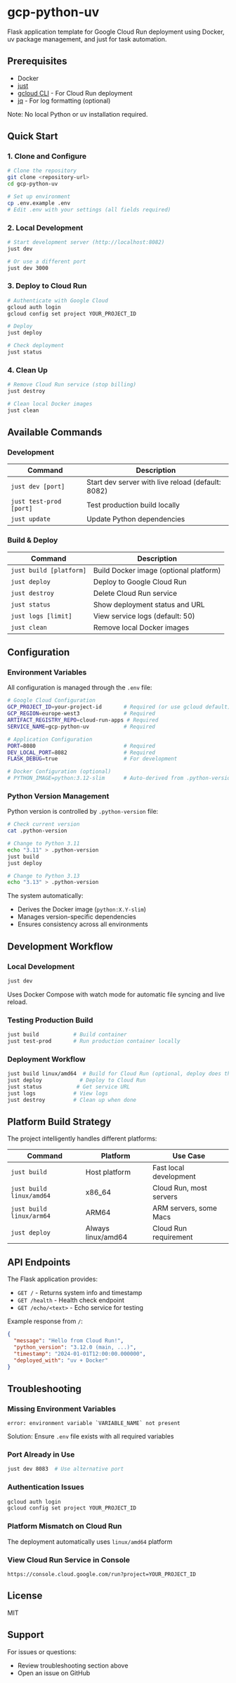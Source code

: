 # gcp-python-uv

Flask application template for Google Cloud Run deployment using Docker, uv package management, and just for task automation.

## Prerequisites

- Docker
- [just](https://github.com/casey/just)
- [gcloud CLI](https://cloud.google.com/sdk/docs/install) - For Cloud Run deployment
- [jq](https://jqlang.github.io/jq/) - For log formatting (optional)

Note: No local Python or uv installation required.

## Quick Start

### 1. Clone and Configure

```bash
# Clone the repository
git clone <repository-url>
cd gcp-python-uv

# Set up environment
cp .env.example .env
# Edit .env with your settings (all fields required)
```

### 2. Local Development

```bash
# Start development server (http://localhost:8082)
just dev

# Or use a different port
just dev 3000
```

### 3. Deploy to Cloud Run

```bash
# Authenticate with Google Cloud
gcloud auth login
gcloud config set project YOUR_PROJECT_ID

# Deploy
just deploy

# Check deployment
just status
```

### 4. Clean Up

```bash
# Remove Cloud Run service (stop billing)
just destroy

# Clean local Docker images
just clean
```

## Available Commands

### Development
| Command | Description |
|---------|-------------|
| `just dev [port]` | Start dev server with live reload (default: 8082) |
| `just test-prod [port]` | Test production build locally |
| `just update` | Update Python dependencies |

### Build & Deploy
| Command | Description |
|---------|-------------|
| `just build [platform]` | Build Docker image (optional platform) |
| `just deploy` | Deploy to Google Cloud Run |
| `just destroy` | Delete Cloud Run service |
| `just status` | Show deployment status and URL |
| `just logs [limit]` | View service logs (default: 50) |
| `just clean` | Remove local Docker images |

## Configuration

### Environment Variables

All configuration is managed through the `.env` file:

```bash
# Google Cloud Configuration
GCP_PROJECT_ID=your-project-id       # Required (or use gcloud default)
GCP_REGION=europe-west3              # Required
ARTIFACT_REGISTRY_REPO=cloud-run-apps # Required
SERVICE_NAME=gcp-python-uv           # Required

# Application Configuration
PORT=8080                            # Required
DEV_LOCAL_PORT=8082                  # Required
FLASK_DEBUG=true                     # For development

# Docker Configuration (optional)
# PYTHON_IMAGE=python:3.12-slim      # Auto-derived from .python-version
```

### Python Version Management

Python version is controlled by `.python-version` file:

```bash
# Check current version
cat .python-version

# Change to Python 3.11
echo "3.11" > .python-version
just build
just deploy

# Change to Python 3.13
echo "3.13" > .python-version
```

The system automatically:
- Derives the Docker image (`python:X.Y-slim`)
- Manages version-specific dependencies
- Ensures consistency across all environments

## Development Workflow

### Local Development

```bash
just dev
```

Uses Docker Compose with watch mode for automatic file syncing and live reload.

### Testing Production Build

```bash
just build           # Build container
just test-prod       # Run production container locally
```

### Deployment Workflow

```bash
just build linux/amd64  # Build for Cloud Run (optional, deploy does this)
just deploy            # Deploy to Cloud Run
just status           # Get service URL
just logs            # View logs
just destroy         # Clean up when done
```

## Platform Build Strategy

The project intelligently handles different platforms:

| Command | Platform | Use Case |
|---------|----------|----------|
| `just build` | Host platform | Fast local development |
| `just build linux/amd64` | x86_64 | Cloud Run, most servers |
| `just build linux/arm64` | ARM64 | ARM servers, some Macs |
| `just deploy` | Always linux/amd64 | Cloud Run requirement |

## API Endpoints

The Flask application provides:

- `GET /` - Returns system info and timestamp
- `GET /health` - Health check endpoint
- `GET /echo/<text>` - Echo service for testing

Example response from `/`:
```json
{
  "message": "Hello from Cloud Run!",
  "python_version": "3.12.0 (main, ...)",
  "timestamp": "2024-01-01T12:00:00.000000",
  "deployed_with": "uv + Docker"
}
```

## Troubleshooting

### Missing Environment Variables
```
error: environment variable `VARIABLE_NAME` not present
```
Solution: Ensure `.env` file exists with all required variables

### Port Already in Use
```bash
just dev 8083  # Use alternative port
```

### Authentication Issues
```bash
gcloud auth login
gcloud config set project YOUR_PROJECT_ID
```

### Platform Mismatch on Cloud Run
The deployment automatically uses `linux/amd64` platform

### View Cloud Run Service in Console
```
https://console.cloud.google.com/run?project=YOUR_PROJECT_ID
```

## License

MIT

## Support

For issues or questions:
- Review troubleshooting section above
- Open an issue on GitHub

